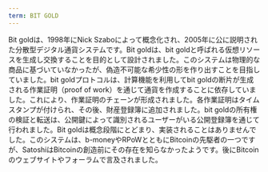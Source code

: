 ```yaml
---
term: BIT GOLD
---
```


Bit goldは、1998年にNick Szaboによって概念化され、2005年に公に説明された分散型デジタル通貨システムです。Bit goldは、bit goldと呼ばれる仮想リソースを生成し交換することを目的として設計されました。このシステムは物理的な商品に基づいていなかったが、偽造不可能な希少性の形を作り出すことを目指していました。bit goldプロトコルは、計算機能を利用してbit goldの断片が生成される作業証明（proof of work）を通じて通貨を作成することに依存していました。これにより、作業証明のチェーンが形成されました。各作業証明はタイムスタンプが付けられ、その後、財産登録簿に追加されました。bit goldの所有権の検証と転送は、公開鍵によって識別されるユーザーがいる公開登録簿を通じて行われました。Bit goldは概念段階にとどまり、実装されることはありませんでした。このシステムは、b-moneyやRPoWとともにBitcoinの先駆者の一つですが、SatoshiはBitcoinの創造前にその存在を知らなかったようです。後にBitcoinのウェブサイトやフォーラムで言及されました。